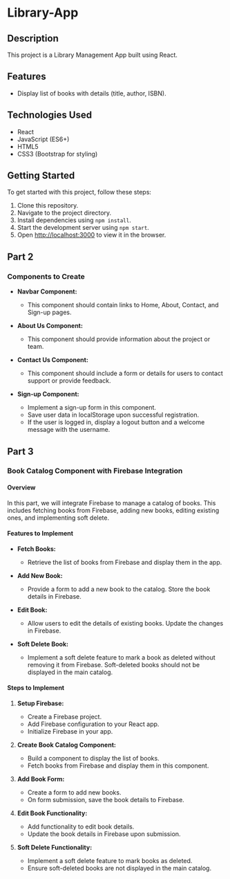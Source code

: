 # Library-App

## Description

This project is a Library Management App built using React.

## Features

- Display list of books with details (title, author, ISBN).

## Technologies Used

- React
- JavaScript (ES6+)
- HTML5
- CSS3 (Bootstrap for styling)

## Getting Started

To get started with this project, follow these steps:

1. Clone this repository.
2. Navigate to the project directory.
3. Install dependencies using `npm install`.
4. Start the development server using `npm start`.
5. Open [http://localhost:3000](http://localhost:3000) to view it in the browser.

## Part 2

### Components to Create

- **Navbar Component:**
  - This component should contain links to Home, About, Contact, and Sign-up pages.

- **About Us Component:**
  - This component should provide information about the project or team.

- **Contact Us Component:**
  - This component should include a form or details for users to contact support or provide feedback.

- **Sign-up Component:**
  - Implement a sign-up form in this component.
  - Save user data in localStorage upon successful registration.
  - If the user is logged in, display a logout button and a welcome message with the username.

## Part 3

### Book Catalog Component with Firebase Integration

#### Overview
In this part, we will integrate Firebase to manage a catalog of books. This includes fetching books from Firebase, adding new books, editing existing ones, and implementing soft delete.

#### Features to Implement

- **Fetch Books:**
  - Retrieve the list of books from Firebase and display them in the app.
  
- **Add New Book:**
  - Provide a form to add a new book to the catalog. Store the book details in Firebase.
  
- **Edit Book:**
  - Allow users to edit the details of existing books. Update the changes in Firebase.
  
- **Soft Delete Book:**
  - Implement a soft delete feature to mark a book as deleted without removing it from Firebase. Soft-deleted books should not be displayed in the main catalog.

#### Steps to Implement

1. **Setup Firebase:**
   - Create a Firebase project.
   - Add Firebase configuration to your React app.
   - Initialize Firebase in your app.

2. **Create Book Catalog Component:**
   - Build a component to display the list of books.
   - Fetch books from Firebase and display them in this component.

3. **Add Book Form:**
   - Create a form to add new books.
   - On form submission, save the book details to Firebase.

4. **Edit Book Functionality:**
   - Add functionality to edit book details.
   - Update the book details in Firebase upon submission.

5. **Soft Delete Functionality:**
   - Implement a soft delete feature to mark books as deleted.
   - Ensure soft-deleted books are not displayed in the main catalog.

